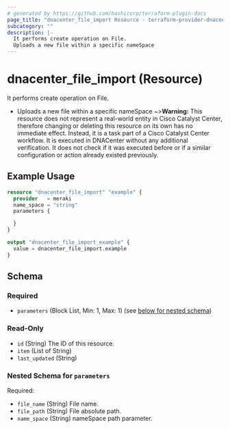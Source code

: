 ```yaml
---
# generated by https://github.com/hashicorp/terraform-plugin-docs
page_title: "dnacenter_file_import Resource - terraform-provider-dnacenter"
subcategory: ""
description: |-
  It performs create operation on File.
  Uploads a new file within a specific nameSpace
---
```


# dnacenter_file_import (Resource)

It performs create operation on File.

- Uploads a new file within a specific nameSpace
~>**Warning:**
This resource does not represent a real-world entity in Cisco Catalyst Center, therefore changing or deleting this resource on its own has no immediate effect.
Instead, it is a task part of a Cisco Catalyst Center workflow. It is executed in DNACenter without any additional verification. It does not check if it was executed before or if a similar configuration or action already existed previously.

## Example Usage

```terraform
resource "dnacenter_file_import" "example" {
  provider   = meraki
  name_space = "string"
  parameters {

  }
}

output "dnacenter_file_import_example" {
  value = dnacenter_file_import.example
}
```

<!-- schema generated by tfplugindocs -->
## Schema

### Required

- `parameters` (Block List, Min: 1, Max: 1) (see [below for nested schema](#nestedblock--parameters))

### Read-Only

- `id` (String) The ID of this resource.
- `item` (List of String)
- `last_updated` (String)

<a id="nestedblock--parameters"></a>
### Nested Schema for `parameters`

Required:

- `file_name` (String) File name.
- `file_path` (String) File absolute path.
- `name_space` (String) nameSpace path parameter.
